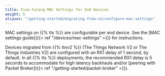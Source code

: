 ```yaml
---
title: Fine-tuning MAC Settings for End Devices
weight: 5
aliases: "/getting-started/migrating-from-v2/configure-mac-settings"
---
```


MAC settings on {{% tts %}} are configurable per end device. See the [MAC settings guide]({{< ref "/devices/mac-settings" >}}) for instructions.

Devices migrated from {{% ttnv2 %}} (The Things Network V2 or The Things Industries V2) are configured with an RX1 delay of 1 second, by default. In all {{% tts %}} deployments, the recommended RX1 delay is 5 seconds to accommodate for high latency backhauls and/or [peering with Packet Broker]({{< ref "/getting-started/packet-broker" >}}).
